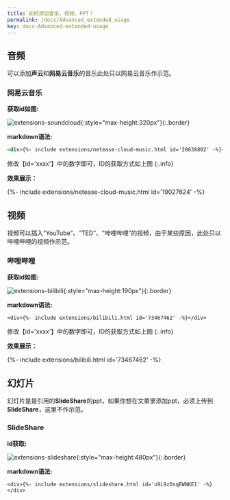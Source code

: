 ```yaml
---
title: 如何添加音乐、视频、PPT？
permalink: /docs/Advanced_extended_usage
key: docs-Advanced-extended-usage
---
```

  
## 音频
可以添加**声云**和**网易云音乐**的音乐此处只以网易云音乐作示范。

### 网易云音乐

**获取id如图:**

![extensions-soundcloud](http://pic.yupoo.com/erowz/9b7c31fa/d0785e6b.jpg){:style="max-height:320px"}{:.border}
  
**markdown语法:**
  
```markdown
<div>{%- include extensions/netease-cloud-music.html id='28638802' -%}</div>
```

修改【id='xxxx'】中的数字即可，ID的获取方式如上图
{:.info} 

**效果展示：**  

<div>{%- include extensions/netease-cloud-music.html id='19027624' -%}</div>


## 视频

视频可以插入“YouTube”、“TED”、“哔哩哔哩”的视频，由于某些原因，此处只以哔哩哔哩的视频作示范。
  
### 哔哩哔哩

**获取id如图:**

![extensions-bilibili](http://pic.yupoo.com/erowz/98c6a6f6/da97a594.jpg){:style="max-height:190px"}{:.border}

**markdown语法:**

```
<div>{%- include extensions/bilibili.html id='73467462' -%}</div>
```
  
修改【id='xxxx'】中的数字即可，ID的获取方式如上图
{:.info}
  
**效果展示：**  
  
<div>{%- include extensions/bilibili.html id='73467462' -%}</div>
  
## 幻灯片
  
幻灯片是是引用的**SlideShare**的ppt，如果你想在文章里添加ppt，必须上传到**SlideShare**，这里不作示范。
  
### SlideShare

**id获取:**

![extensions-slideshare](https://raw.githubusercontent.com/kitian616/jekyll-TeXt-theme/master/docs/assets/images/extensions-slideshare.jpg){:style="max-height:480px"}{:.border}

**markdown语法:**

```
<div>{%- include extensions/slideshare.html id='u9L9zDsqEWNKE1' -%}</div>
```
  